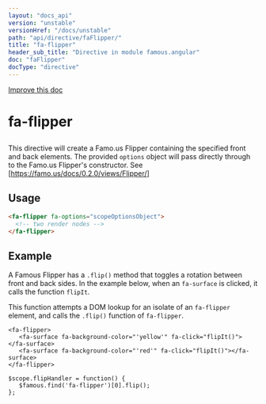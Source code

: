 ```yaml
---
layout: "docs_api"
version: "unstable"
versionHref: "/docs/unstable"
path: "api/directive/faFlipper/"
title: "fa-flipper"
header_sub_title: "Directive in module famous.angular"
doc: "faFlipper"
docType: "directive"
---
```


<div class="improve-docs">
  <a href='https://github.com/Famous/famous-angular/edit/master/src/scripts/directives/fa-flipper.js#L1'>
    Improve this doc
  </a>
</div>




<h1 class="api-title">

  fa-flipper



</h1>





This directive will create a Famo.us Flipper containing the
specified front and back elements. The provided `options` object
will pass directly through to the Famo.us Flipper's
constructor.  See [https://famo.us/docs/0.2.0/views/Flipper/]








  
<h2 id="usage">Usage</h2>
  
```html
<fa-flipper fa-options="scopeOptionsObject">
  <!-- two render nodes -->
</fa-flipper>
```
  
  

  



<h2 id="example">Example</h2><p>A Famous Flipper has a <code>.flip()</code> method that toggles a rotation between front and back sides.
In the example below, when an <code>fa-surface</code> is clicked, it calls the function <code>flipIt</code>.</p>
<p>This function attempts a DOM lookup for an isolate of an <code>fa-flipper</code> element, and calls the <code>.flip()</code> function of <code>fa-flipper</code>. </p>
<pre><code class="lang-html">&lt;fa-flipper&gt;
   &lt;fa-surface fa-background-color=&quot;&#39;yellow&#39;&quot; fa-click=&quot;flipIt()&quot;&gt;&lt;/fa-surface&gt;
   &lt;fa-surface fa-background-color=&quot;&#39;red&#39;&quot; fa-click=&quot;flipIt()&quot;&gt;&lt;/fa-surface&gt;
&lt;/fa-flipper&gt;</code></pre>
<pre><code class="lang-javascript">$scope.flipHandler = function() {
   $famous.find(&#39;fa-flipper&#39;)[0].flip();
};</code></pre>



